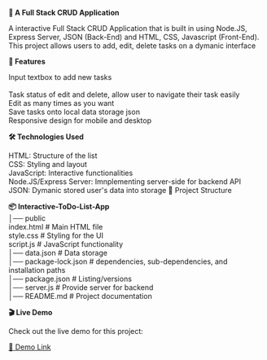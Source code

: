   **📌 A Full Stack CRUD Application**

A interactive Full Stack CRUD Application that is built in using Node.JS, Express Server, JSON (Back-End) and HTML, CSS, Javascript (Front-End). This project allows users to add, edit, delete tasks on a dymanic interface

**🚀 Features**

  Input textbox to add new tasks  
  <br>
  Task status of edit and delete, allow user to navigate their task easily 
  <br>
  Edit as many times as you want 
  <br> 
  Save tasks onto local data storage json
  <br>
  Responsive design for mobile and desktop

**🛠️ Technologies Used**

HTML: Structure of the list 
<br>
CSS: Styling and layout
<br>
JavaScript: Interactive functionalities
<br>
Node.JS/Express Server: Imnplementing server-side for backend API 
<br> 
JSON: Dymanic stored user's data into storage 
📂 Project Structure

**📦 Interactive-ToDo-List-App**
<br>
 │── public 
  <br>
  index.html # Main HTML file
  <br>
  style.css # Styling for the UI
  <br>
  script.js # JavaScript functionality
 <br> 
 │── data.json # Data storage
 <br>
 │── package-lock.json # dependencies, sub-dependencies, and installation paths
 <br>
 │── package.json # Listing/versions
 <br>
 │── server.js # Provide server for backend 
 <br>
 │── README.md # Project documentation

**🎬 Live Demo**

Check out the live demo for this project:

[🔗 Demo Link]((https://full-stack-notes-application-5yz1.onrender.com))
